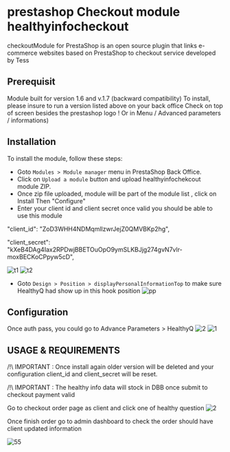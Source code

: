 # prestashop Checkout module healthyinfocheckout

checkoutModule for PrestaShop is an open source plugin that links e-commerce websites based on PrestaShop to checkout service developed by Tess

## Prerequisit

Module built for version 1.6 and v.1.7 (backward compatibility) To install, please insure to run a version listed above on your back office Check on top of screen besides the prestashop logo ! Or in Menu / Advanced parameters / informations)

## Installation

To install the module, follow these steps:

- Goto `Modules > Module manager` menu in PrestaShop Back Office.
- Click on `Upload a module` button and upload healthyinfochekcout module ZIP.
- Once zip file uploaded, module will be part of the module list , click on Install Then "Configure"
- Enter your client id and client secret once valid you should be able to use this module


"client_id": "ZoD3WHH4NDMqmllzwrJejZ0QMVBKp2hg",

"client_secret": "kXeB4DAg4Iax2RPDwjBBETOuOpO9ymSLKBJjg274gvN7vlr-moxBECKoCPpyw5cD",

![t1](https://user-images.githubusercontent.com/3927152/224308715-3b0aafcb-886c-4b7b-9ba3-6e10d82c1f5e.png)
![t2](https://user-images.githubusercontent.com/3927152/224308737-d849a0b9-b109-419e-91f4-f3127facafd3.png)

- Goto `Design > Position > displayPersonalInformationTop` to make sure HealthyQ had show up in this hook position
![pp](https://user-images.githubusercontent.com/3927152/224308772-7c146292-391e-4c91-9f87-72642a77ac1c.png)

## Configuration
Once auth pass, you could go to Advance Parameters > HealthyQ
![2](https://github.com/tesshsu/healthyinfocheckout/assets/3927152/ffe6d13f-6914-406a-9087-0bb013c7a577)
![1](https://github.com/tesshsu/healthyinfocheckout/assets/3927152/446374c6-b313-4e52-92ee-c42ec33bdd43)


## USAGE & REQUIREMENTS

/!\ IMPORTANT : Once install again older version will be deleted and your configuration client_id and client_secret will be reset.

/!\ IMPORTANT : The healthy info data will stock in DBB once submit to checkout payment valid

Go to checkout order page as client and click one of healthy question
![2](https://user-images.githubusercontent.com/3927152/224308967-8d07b363-15b9-49a3-8bb6-415ea8e3f31d.png)

Once finish order go to admin dashboard to check the order should have client updated information

![55](https://user-images.githubusercontent.com/3927152/224309157-36a14262-dbf3-4a42-8125-70068de40ccf.png)






